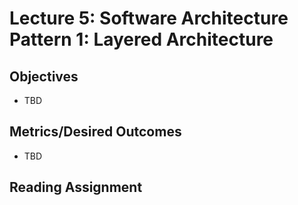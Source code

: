 # Lecture 5: Software Architecture Pattern 1: Layered Architecture

## Objectives

* TBD

## Metrics/Desired Outcomes

* TBD

## Reading Assignment

